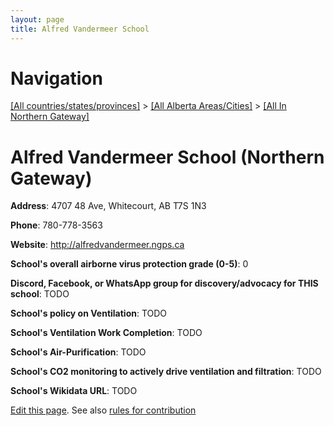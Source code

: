 ```yaml
---
layout: page
title: Alfred Vandermeer School
---
```

# Navigation

[[All countries/states/provinces]](../../..) > [[All Alberta Areas/Cities]](../..) > [[All In Northern Gateway]](..)

# Alfred Vandermeer School (Northern Gateway)

**Address**: 4707 48 Ave, Whitecourt, AB T7S 1N3

**Phone**: 780-778-3563

**Website**: <http://alfredvandermeer.ngps.ca>

**School's overall airborne virus protection grade (0-5)**: 0

**Discord, Facebook, or WhatsApp group for discovery/advocacy for THIS school**: TODO

**School's policy on Ventilation**: TODO

**School's Ventilation Work Completion**: TODO

**School's Air-Purification**: TODO

**School's CO2 monitoring to actively drive ventilation and filtration**: TODO

**School's Wikidata URL**: TODO


[Edit this page](https://github.com/ventilate-schools/AB/edit/main/./Northern_Gateway/Alfred_Vandermeer_School.md). See also [rules for contribution](../../../contribution-rules/)